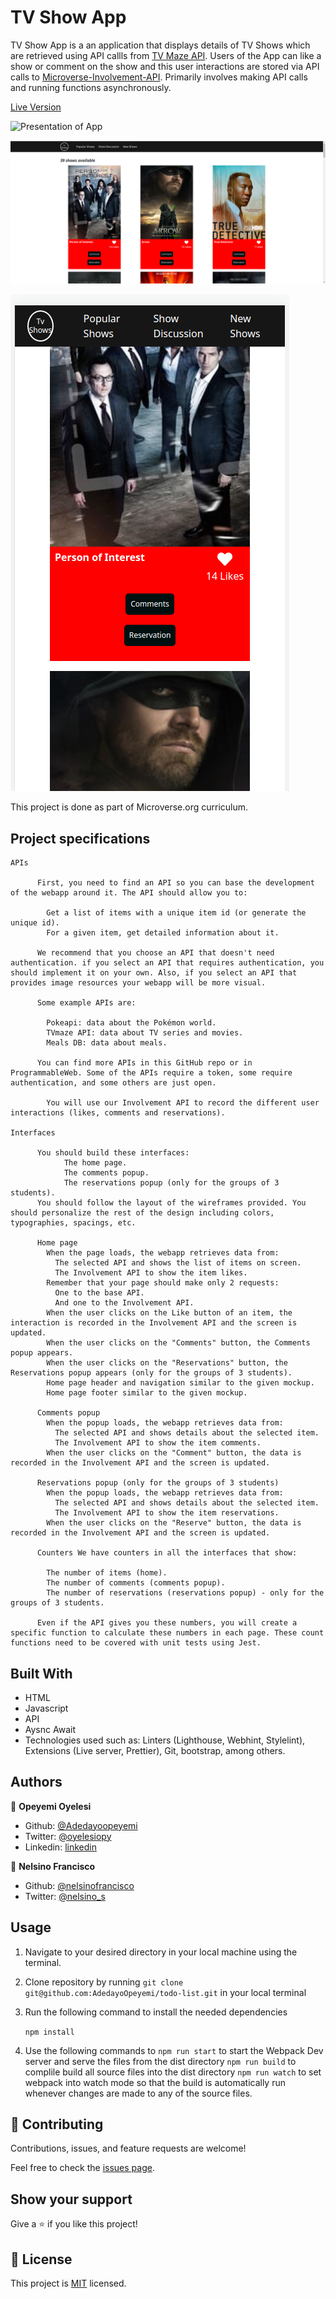 # TV Show App

TV Show App is a an application that displays details of TV Shows which are retrieved using API callls from [TV Maze API](https://www.tvmaze.com/api).
Users of the App can like a show or comment on the show and this user interactions are stored via API calls to [Microverse-Involvement-API](https://www.notion.so/Involvement-API-869e60b5ad104603aa6db59e08150270). Primarily involves making API calls and running functions asynchronously.

[Live Version](https://lucid-brown-468e51.netlify.app/)

![Presentation of App](https://www.loom.com/share/ce4e77dd1df341fdbb75a516006dc187?sharedAppSource=personal_library)

![Desktop View](./images/desktopview.png)

![Mobile View](./images/mobileview.png)



This project is done as part of Microverse.org curriculum.

## Project specifications

    APIs

          First, you need to find an API so you can base the development of the webapp around it. The API should allow you to:

            Get a list of items with a unique item id (or generate the unique id).
            For a given item, get detailed information about it.

          We recommend that you choose an API that doesn't need authentication. if you select an API that requires authentication, you should implement it on your own. Also, if you select an API that provides image resources your webapp will be more visual.

          Some example APIs are:

            Pokeapi: data about the Pokémon world.
            TVmaze API: data about TV series and movies.
            Meals DB: data about meals.

          You can find more APIs in this GitHub repo or in ProgrammableWeb. Some of the APIs require a token, some require authentication, and some others are just open.

            You will use our Involvement API to record the different user interactions (likes, comments and reservations).

    Interfaces

          You should build these interfaces:
                The home page.
                The comments popup.
                The reservations popup (only for the groups of 3 students).
          You should follow the layout of the wireframes provided. You should personalize the rest of the design including colors, typographies, spacings, etc.

          Home page
            When the page loads, the webapp retrieves data from:
              The selected API and shows the list of items on screen.
              The Involvement API to show the item likes.
            Remember that your page should make only 2 requests:
              One to the base API.
              And one to the Involvement API.
            When the user clicks on the Like button of an item, the interaction is recorded in the Involvement API and the screen is updated.
            When the user clicks on the "Comments" button, the Comments popup appears.
            When the user clicks on the "Reservations" button, the Reservations popup appears (only for the groups of 3 students).
            Home page header and navigation similar to the given mockup.
            Home page footer similar to the given mockup.

          Comments popup
            When the popup loads, the webapp retrieves data from:
              The selected API and shows details about the selected item.
              The Involvement API to show the item comments.
            When the user clicks on the "Comment" button, the data is recorded in the Involvement API and the screen is updated.

          Reservations popup (only for the groups of 3 students)
            When the popup loads, the webapp retrieves data from:
              The selected API and shows details about the selected item.
              The Involvement API to show the item reservations.
            When the user clicks on the "Reserve" button, the data is recorded in the Involvement API and the screen is updated.

          Counters We have counters in all the interfaces that show:

            The number of items (home).
            The number of comments (comments popup).
            The number of reservations (reservations popup) - only for the groups of 3 students.

          Even if the API gives you these numbers, you will create a specific function to calculate these numbers in each page. These count functions need to be covered with unit tests using Jest.

## Built With

- HTML
- Javascript
- API
- Aysnc Await
- Technologies used such as: Linters (Lighthouse, Webhint, Stylelint), Extensions (Live server, Prettier), Git, bootstrap, among others.

## Authors

👤 **Opeyemi Oyelesi**

- Github: [@Adedayoopeyemi](https://github.com/Adedayoopeyemi)
- Twitter: [@oyelesiopy](https://twitter.com/oyelesiopy)
- Linkedin: [linkedin](https://linkedin.com/opeyemioyelesi)

👤 **Nelsino Francisco**

- Github: [@nelsinofrancisco](https://github.com/nelsinofrancisco)
- Twitter: [@nelsino_s](https://twitter.com/nelsino_s)

## Usage

1. Navigate to your desired directory in your local machine using the terminal.

2. Clone repository by running `git clone git@github.com:AdedayoOpeyemi/todo-list.git` in your local terminal

3. Run the following command to install the needed dependencies

    `npm install`

4. Use the following commands to 
   `npm run start` to start the Webpack Dev server and serve the files from the dist directory
   `npm run build` to complile build all source files into the dist directory
   `npm run watch` to set webpack into watch mode so that the build is automatically run whenever changes are made to any of the source files.

## 🤝 Contributing

Contributions, issues, and feature requests are welcome!

Feel free to check the [issues page](https://github.com/AdedayoOpeyemi/js-capstone-api/issues).

## Show your support

Give a ⭐️ if you like this project!

## 📝 License

This project is [MIT](https://github.com/mariordgez/Project_1_HTML/blob/project-1-microverse/mit.md) licensed.
